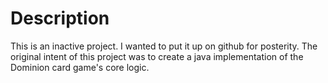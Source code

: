 #  Description

This is an inactive project. I wanted to put it up on github for posterity. The original intent of this project was to create a java implementation of the Dominion card game's core logic. 
